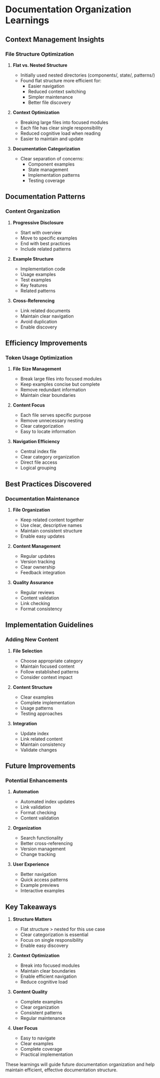 # Documentation Organization Learnings

## Context Management Insights

### File Structure Optimization

1. **Flat vs. Nested Structure**

   - Initially used nested directories (components/, state/, patterns/)
   - Found flat structure more efficient for:
     - Easier navigation
     - Reduced context switching
     - Simpler maintenance
     - Better file discovery

2. **Context Optimization**

   - Breaking large files into focused modules
   - Each file has clear single responsibility
   - Reduced cognitive load when reading
   - Easier to maintain and update

3. **Documentation Categorization**
   - Clear separation of concerns:
     - Component examples
     - State management
     - Implementation patterns
     - Testing coverage

## Documentation Patterns

### Content Organization

1. **Progressive Disclosure**

   - Start with overview
   - Move to specific examples
   - End with best practices
   - Include related patterns

2. **Example Structure**

   - Implementation code
   - Usage examples
   - Test examples
   - Key features
   - Related patterns

3. **Cross-Referencing**
   - Link related documents
   - Maintain clear navigation
   - Avoid duplication
   - Enable discovery

## Efficiency Improvements

### Token Usage Optimization

1. **File Size Management**

   - Break large files into focused modules
   - Keep examples concise but complete
   - Remove redundant information
   - Maintain clear boundaries

2. **Content Focus**

   - Each file serves specific purpose
   - Remove unnecessary nesting
   - Clear categorization
   - Easy to locate information

3. **Navigation Efficiency**
   - Central index file
   - Clear category organization
   - Direct file access
   - Logical grouping

## Best Practices Discovered

### Documentation Maintenance

1. **File Organization**

   - Keep related content together
   - Use clear, descriptive names
   - Maintain consistent structure
   - Enable easy updates

2. **Content Management**

   - Regular updates
   - Version tracking
   - Clear ownership
   - Feedback integration

3. **Quality Assurance**
   - Regular reviews
   - Content validation
   - Link checking
   - Format consistency

## Implementation Guidelines

### Adding New Content

1. **File Selection**

   - Choose appropriate category
   - Maintain focused content
   - Follow established patterns
   - Consider context impact

2. **Content Structure**

   - Clear examples
   - Complete implementation
   - Usage patterns
   - Testing approaches

3. **Integration**
   - Update index
   - Link related content
   - Maintain consistency
   - Validate changes

## Future Improvements

### Potential Enhancements

1. **Automation**

   - Automated index updates
   - Link validation
   - Format checking
   - Content validation

2. **Organization**

   - Search functionality
   - Better cross-referencing
   - Version management
   - Change tracking

3. **User Experience**
   - Better navigation
   - Quick access patterns
   - Example previews
   - Interactive examples

## Key Takeaways

1. **Structure Matters**

   - Flat structure > nested for this use case
   - Clear categorization is essential
   - Focus on single responsibility
   - Enable easy discovery

2. **Context Optimization**

   - Break into focused modules
   - Maintain clear boundaries
   - Enable efficient navigation
   - Reduce cognitive load

3. **Content Quality**

   - Complete examples
   - Clear organization
   - Consistent patterns
   - Regular maintenance

4. **User Focus**
   - Easy to navigate
   - Clear examples
   - Complete coverage
   - Practical implementation

These learnings will guide future documentation organization and help maintain efficient, effective documentation structure.
